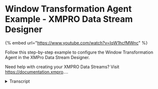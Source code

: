 # Window Transformation Agent Example - XMPRO Data Stream Designer
{% embed url="https://www.youtube.com/watch?v=IqW1hcfMWnc" %}



Follow this step-by-step example to configure the Window Transformation Agent in the XMPro Data Stream Designer.

Need help with creating your XMPRO Data Streams? Visit https://documentation.xmpro....
<details>
<summary>Transcript</summary>Follow this step-by-step example to configure the Window Transformation Agent in the XMPro Data Stream Designer.

Need help with creating your XMPRO Data Streams? Visit https://documentation.xmpro....
this example demonstrates how to use the

window agent to group streamed events

into batches of 5 seconds

first drag the agent onto the canvas

link the input endpoint to the pump data

and the output to the printer

save the data stream and click on the

agent to configure it

keep the type as time set units to

seconds and size to 5.

apply the changes

save the data stream

publish it and let's look at the live

data view

every five seconds the accumulated pump

events are printed as a batch

you can download the files below to try

them out yourself

and for more information about this

agent's properties head to the

configuration page

thank you
</details>